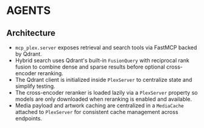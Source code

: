 # AGENTS

## Architecture
- `mcp_plex.server` exposes retrieval and search tools via FastMCP backed by Qdrant.
- Hybrid search uses Qdrant's built-in `FusionQuery` with reciprocal rank fusion to combine dense and sparse results before optional cross-encoder reranking.
- The Qdrant client is initialized inside `PlexServer` to centralize state and simplify testing.
- The cross-encoder reranker is loaded lazily via a `PlexServer` property so models are only downloaded when reranking is enabled and available.
- Media payload and artwork caching are centralized in a `MediaCache` attached to `PlexServer` for consistent cache management across endpoints.

